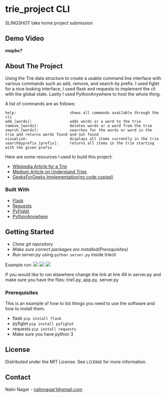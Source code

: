 # trie_project CLI
SLINGSHOT take home project submission


## Demo Video

***maybe?***

<!-- ABOUT THE PROJECT -->
## About The Project

Using the Trie data structure to create a usable command line interface with various commands such as add, remove, and search by prefix. I used figlet for a nice looking interface, I used flask and requests to implement the cli with the global state. Lastly I used PythonAnywhere to host the whole thing.

A list of commands are as follows:

    help:                        shows all commands available through the cli
    add_[words]:                 adds words or a word to the trie
    remove_[words]:              deletes words or a word from the trie
    search_[words]:              searches for the words or word in the trie and returns words found and not found
    visualize:                   displays all items currently in the trie
    searchbyprefix_[prefix]:     returns all items in the trie starting with the given prefix

Here are some resources I used to build this project:

* [Wikipedia Article for a Trie](https://en.wikipedia.org/wiki/Trie)
* [Medium Article on Understand Tries](https://medium.com/basecs/trying-to-understand-tries-3ec6bede0014)
* [GeeksForGeeks Implementation(no code copied)](https://www.geeksforgeeks.org/trie-insert-and-search/)


### Built With

* [Flask](https://flask.palletsprojects.com/)
* [Requests](https://docs.python-requests.org/)
* [PyFiglet](http://www.figlet.org/)
* [PythonAnywhere](https://https://www.pythonanywhere.com/)


<!-- GETTING STARTED -->
## Getting Started

* *Clone git repository*
* *Make sure correct packages are installed(Prerequisites)*
* *Run server.py* using ```python server.py``` inside triecli

Example run:
![](https://user-images.githubusercontent.com/36611240/138568591-3eb0883a-a874-4dbb-b2b9-545c535b6578.png)
![](https://user-images.githubusercontent.com/36611240/138568606-1ba74026-76e1-4a46-a9d1-281714dee749.png)
![](https://user-images.githubusercontent.com/36611240/138568673-68af66f5-7539-4285-8e38-e7d6a631474a.png)

If you would like to run elsewhere change the link at line 49 in server.py and make sure you have the files: trie1.py, app.py, server.py


### Prerequisites

This is an example of how to list things you need to use the software and how to install them.
* flask
  ```pip install flask```
* pyfiglet
  ```pip install pyfiglet```
* requests
  ```pip install requests```
* Make sure you have python 3
<!-- LICENSE -->
## License
Distributed under the MIT License. See `LICENSE` for more information.
<!-- CONTACT -->
## Contact
Nalin Nagar - nalinnagar1@gmail.com
